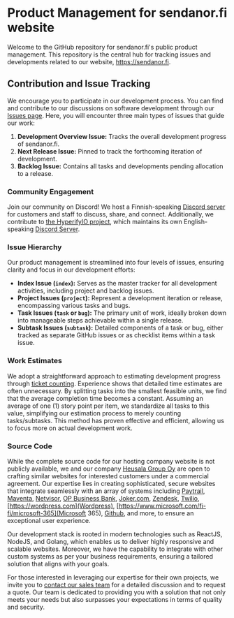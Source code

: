 # Product Management for sendanor.fi website

Welcome to the GitHub repository for sendanor.fi's public product management. This repository is the central hub for tracking issues and developments related to our website, https://sendanor.fi.

## Contribution and Issue Tracking

We encourage you to participate in our development process. You can find and contribute to our discussions on software development through our [Issues page](https://github.com/sendanor/project-sendanor.fi/issues). Here, you will encounter three main types of issues that guide our work:

1. **Development Overview Issue:** Tracks the overall development progress of sendanor.fi.
2. **Next Release Issue:** Pinned to track the forthcoming iteration of development.
3. **Backlog Issue:** Contains all tasks and developments pending allocation to a release.

### Community Engagement

Join our community on Discord! We host a Finnish-speaking [Discord server](https://discord.com/invite/dVTpkTh) for customers and staff to discuss, share, and connect. Additionally, we contribute to [the HyperifyIO project](https://github.com/hyperifyio), which maintains its own English-speaking [Discord Server](https://discord.com/invite/UBTrHxA78f).

### Issue Hierarchy

Our product management is streamlined into four levels of issues, ensuring clarity and focus in our development efforts:

- **Index Issue (`index`):** Serves as the master tracker for all development activities, including project and backlog issues.
- **Project Issues (`project`):** Represent a development iteration or release, encompassing various tasks and bugs.
- **Task Issues (`task` or `bug`):** The primary unit of work, ideally broken down into manageable steps achievable within a single release.
- **Subtask Issues (`subtask`):** Detailed components of a task or bug, either tracked as separate GitHub issues or as checklist items within a task issue.

### Work Estimates

We adopt a straightforward approach to estimating development progress through [ticket counting](https://info.thoughtworks.com/rs/thoughtworks2/images/twebook-perspectives-estimation_1.pdf). Experience shows that detailed time estimates are often unnecessary. By splitting tasks into the smallest feasible units, we find that the average completion time becomes a constant. Assuming an average of one (1) story point per item, we standardize all tasks to this value, simplifying our estimation process to merely counting tasks/subtasks. This method has proven effective and efficient, allowing us to focus more on actual development work.

### Source Code

While the complete source code for our hosting company website is not publicly available, we and our company [Heusala Group Oy](https://heusalagroup.fi) are open to crafting similar websites for interested customers under a commercial agreement. Our expertise lies in creating sophisticated, secure websites that integrate seamlessly with an array of systems including [Paytrail](https://paytrail.fi), [Maventa](https://maventa.fi), [Netvisor](https://netvisor.fi), [OP Business Bank](https://op.fi), [Joker.com](https://joker.com), [Zendesk](https://zendesk.fi), [Twilio](https://www.twilio.com), [https://wordpress.com](Wordpress), [https://www.microsoft.com/fi-fi/microsoft-365](Microsoft 365), [Github](https://github.com), and more, to ensure an exceptional user experience.

Our development stack is rooted in modern technologies such as ReactJS, NodeJS, and Golang, which enables us to deliver highly responsive and scalable websites. Moreover, we have the capability to integrate with other custom systems as per your business requirements, ensuring a tailored solution that aligns with your goals.

For those interested in leveraging our expertise for their own projects, we invite you to [contact our sales team](https://www.heusalagroup.fi/contact) for a detailed discussion and to request a quote. Our team is dedicated to providing you with a solution that not only meets your needs but also surpasses your expectations in terms of quality and security.

